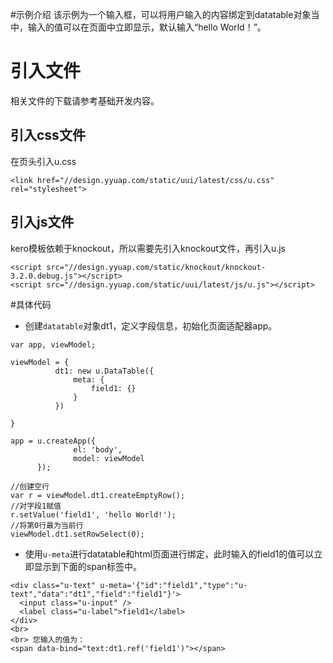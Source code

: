 #示例介绍
该示例为一个输入框，可以将用户输入的内容绑定到datatable对象当中，输入的值可以在页面中立即显示，默认输入“hello World！”。

# 引入文件
相关文件的下载请参考基础开发内容。
## 引入css文件
在页头引入u.css

```
<link href="//design.yyuap.com/static/uui/latest/css/u.css" rel="stylesheet">

```
## 引入js文件

kero模板依赖于knockout，所以需要先引入knockout文件，再引入u.js

```
<script src="//design.yyuap.com/static/knockout/knockout-3.2.0.debug.js"></script>
<script src="//design.yyuap.com/static/uui/latest/js/u.js"></script>

```
#具体代码
+ 创建`datatable`对象dt1，定义字段信息，初始化页面适配器app。

```
var app, viewModel;

viewModel = {
          dt1: new u.DataTable({
              meta: {
                  field1: {}
              }
          })
          
}

app = u.createApp({
              el: 'body',
              model: viewModel
      });
      
//创建空行
var r = viewModel.dt1.createEmptyRow();
//对字段1赋值
r.setValue('field1', 'hello World!');
//将第0行最为当前行
viewModel.dt1.setRowSelect(0);

```
+ 使用`u-meta`进行datatable和html页面进行绑定，此时输入的field1的值可以立即显示到下面的span标签中。

```
<div class="u-text" u-meta='{"id":"field1","type":"u-text","data":"dt1","field":"field1"}'>
  <input class="u-input" />
  <label class="u-label">field1</label>
</div>
<br>
<br> 您输入的值为：
<span data-bind="text:dt1.ref('field1')"></span>
```
